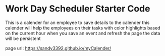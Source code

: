 # Work Day Scheduler Starter Code

This is a calender for an employee to save details to the calender
this calender will help the employees on their tasks with color highlights based on the current hour
when you save an event and refresh the page the data will be persistent

page url: https://sandy3392.github.io/myCalender/
